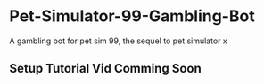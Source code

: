 # Pet-Simulator-99-Gambling-Bot
A gambling bot for pet sim 99, the sequel to pet simulator x  

## Setup Tutorial Vid Comming Soon
